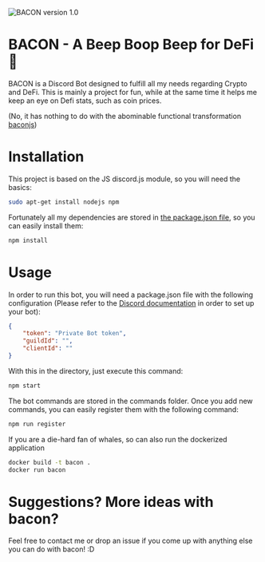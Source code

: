 ![BACON version 1.0](https://img.shields.io/badge/Bacon-1.0-red)

# BACON - A Beep Boop Beep for DeFi :bacon:
BACON is a Discord Bot designed to fulfill all my needs regarding Crypto and DeFi. This is mainly a project for fun, while at the same time it helps me keep an eye on Defi stats, such as coin prices.

(No, it has nothing to do with the abominable functional transformation [baconjs](https://baconjs.github.io/))

# Installation
This project is based on the JS discord.js module, so you will need the basics:

```bash
sudo apt-get install nodejs npm
```
Fortunately all my dependencies are stored in [the package.json file](package.json), so you can easily install them:

```bash
npm install
```

# Usage
In order to run this bot, you will need a package.json file with the following configuration (Please refer to the [Discord documentation](https://discordjs.guide/preparations/setting-up-a-bot-application.html#creating-your-bot) in order to set up your bot):

```json
{
    "token": "Private Bot token",
    "guildId": "",
    "clientId": ""
}

```

With this in the directory, just execute this command:

```bash
npm start
```

The bot commands are stored in the commands folder. Once you add new commands, you can easily register them with the following command:

```bash
npm run register

```

If you are a die-hard fan of whales, so can also run the dockerized application

```bash
docker build -t bacon .
docker run bacon
```

# Suggestions? More ideas with bacon?
Feel free to contact me or drop an issue if you come up with anything else you can do with bacon! :D
